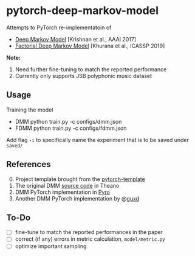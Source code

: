 # pytorch-deep-markov-model
Attempts to PyTorch re-implementatoin of 
- [Deep Markov Model](https://arxiv.org/abs/1609.09869) [Krishnan et al., AAAI 2017]
- [Factorial Deep Markov Model](https://groups.csail.mit.edu/sls/publications/2019/SameerKhurana_ICASSP-2019.pdf) [Khurana et al., ICASSP 2019]

**Note:** 
1. Need further fine-tuning to match the reported performance
2. Currently only supports JSB polyphonic music dataset

## Usage
Training the model
- DMM
    python train.py -c configs/dmm.json
- FDMM
    python train.py -c configs/fdmm.json

Add flag `-i` to specifically name the experiment that is to be saved under `saved/`

## References
0. Project template brought from the [pytorch-template](https://github.com/victoresque/pytorch-template)
1. The original DMM [source code](https://github.com/clinicalml/structuredinference/tree/master/expt-polyphonic-fast) in Theano
2. DMM PyTorch implementation in [Pyro](https://github.com/pyro-ppl/pyro/tree/dev/examples/dmm)
3. Another DMM PyTorch implementation by [@guxd](https://github.com/guxd/deepHMM)

## To-Do
- [ ] fine-tune to match the reported performances in the paper
- [ ] correct (if any) errors in metric calculation, `model/metric.py`
- [ ] optimize important sampling
